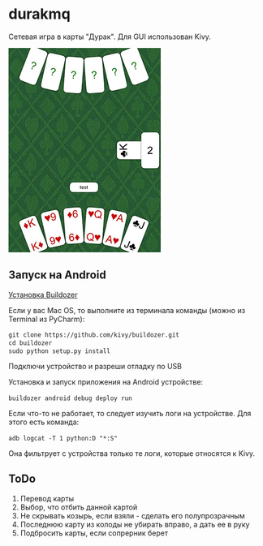 # durakmq

Сетевая игра в карты "Дурак". Для GUI использован Kivy.

![](screenshot.jpg)

## Запуск на Android

[Установка Buildozer](https://kivy.org/doc/stable/guide/packaging-android.html)

Если у вас Mac OS, то выполните из терминала команды (можно из Terminal из PyCharm):

```pip install Cython
git clone https://github.com/kivy/buildozer.git
cd buildozer
sudo python setup.py install
```

Подключи устройство и разреши отладку по USB

Установка и запуск приложения на Android устройстве:

```buildozer android debug deploy run```

Если что-то не работает, то следует изучить логи на устройстве. Для этого есть команда:

```adb logcat -T 1 python:D "*:S"```

Она фильтрует с устройства только те логи, которые относятся к Kivy.

## ToDo

1. Перевод карты
2. Выбор, что отбить данной картой
3. Не скрывать козырь, если взяли - сделать его полупрозрачным
4. Последнюю карту из колоды не убирать вправо, а дать ее в руку
5. Подбросить карты, если сопрерник берет
